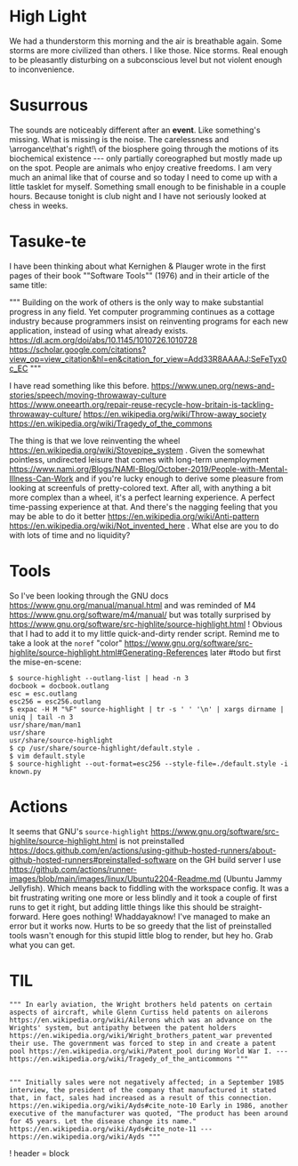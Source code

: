 # High Light

We had a thunderstorm this morning and the air is breathable again. Some storms are more civilized than others. I like those. Nice storms. Real enough to be pleasantly disturbing on a subconscious level but not violent enough to inconvenience.

# Susurrous

The sounds are noticeably different after an **event**. Like something's missing. What is missing is the noise. The carelessness and \\arrogance\\that's right!\\ of the biosphere going through the motions of its biochemical existence --- only partially coreographed but mostly made up on the spot. People are animals who enjoy creative freedoms. I am very much an animal like that of course and so today I need to come up with a little tasklet for myself. Something small enough to be finishable in a couple hours. Because tonight is club night and I have not seriously looked at chess in weeks.

# Tasuke-te

I have been thinking about what Kernighen & Plauger wrote in the first pages of their book ""Software Tools"" (1976) and in their article of the same title:

"""
Building on the work of others is the only way to make substantial progress in any field. Yet computer programming continues as a cottage industry because programmers insist on reinventing programs for each new application, instead of using what already exists. https://dl.acm.org/doi/abs/10.1145/1010726.1010728 https://scholar.google.com/citations?view_op=view_citation&hl=en&citation_for_view=Add33R8AAAAJ:SeFeTyx0c_EC
"""

I have read something like this before.
https://www.unep.org/news-and-stories/speech/moving-throwaway-culture
https://www.oneearth.org/repair-reuse-recycle-how-britain-is-tackling-throwaway-culture/
https://en.wikipedia.org/wiki/Throw-away_society
https://en.wikipedia.org/wiki/Tragedy_of_the_commons

The thing is that we love reinventing the wheel https://en.wikipedia.org/wiki/Stovepipe_system . Given the somewhat pointless, undirected leisure that comes with long-term unemployment https://www.nami.org/Blogs/NAMI-Blog/October-2019/People-with-Mental-Illness-Can-Work and if you're lucky enough to derive some pleasure from looking at screenfuls of pretty-colored text. After all, with anything a bit more complex than a wheel, it's a perfect learning experience. A perfect time-passing experience at that. And there's the nagging feeling that you may be able to do it better https://en.wikipedia.org/wiki/Anti-pattern https://en.wikipedia.org/wiki/Not_invented_here . What else are you to do with lots of time and no liquidity?

# Tools

So I've been looking through the GNU docs https://www.gnu.org/manual/manual.html and was reminded of M4 https://www.gnu.org/software/m4/manual/ but was totally surprised by https://www.gnu.org/software/src-highlite/source-highlight.html ! Obvious that I had to add it to my little quick-and-dirty render script. Remind me to take a look at the `noref` "color" https://www.gnu.org/software/src-highlite/source-highlight.html#Generating-References later #todo but first the mise-en-scene:

```shell
$ source-highlight --outlang-list | head -n 3
docbook = docbook.outlang
esc = esc.outlang
esc256 = esc256.outlang
$ expac -H M "%F" source-highlight | tr -s ' ' '\n' | xargs dirname | uniq | tail -n 3
usr/share/man/man1
usr/share
usr/share/source-highlight
$ cp /usr/share/source-highlight/default.style .
$ vim default.style
$ source-highlight --out-format=esc256 --style-file=./default.style -i known.py
```

# Actions

It seems that GNU's `source-highlight` https://www.gnu.org/software/src-highlite/source-highlight.html is not preinstalled https://docs.github.com/en/actions/using-github-hosted-runners/about-github-hosted-runners#preinstalled-software on the GH build server I use https://github.com/actions/runner-images/blob/main/images/linux/Ubuntu2204-Readme.md (Ubuntu Jammy Jellyfish). Which means back to fiddling with the workspace config. It was a bit frustrating writing one more or less blindly and it took a couple of first runs to get it right, but adding little things like this should be straight-forward. Here goes nothing! Whaddayaknow! I've managed to make an error but it works now. Hurts to be so greedy that the list of preinstalled tools wasn't enough for this stupid little blog to render, but hey ho. Grab what you can get.

# TIL

	""" In early aviation, the Wright brothers held patents on certain aspects of aircraft, while Glenn Curtiss held patents on ailerons https://en.wikipedia.org/wiki/Ailerons which was an advance on the Wrights' system, but antipathy between the patent holders https://en.wikipedia.org/wiki/Wright_brothers_patent_war prevented their use. The government was forced to step in and create a patent pool https://en.wikipedia.org/wiki/Patent_pool during World War I. --- https://en.wikipedia.org/wiki/Tragedy_of_the_anticommons """


	""" Initially sales were not negatively affected; in a September 1985 interview, the president of the company that manufactured it stated that, in fact, sales had increased as a result of this connection. https://en.wikipedia.org/wiki/Ayds#cite_note-10 Early in 1986, another executive of the manufacturer was quoted, "The product has been around for 45 years. Let the disease change its name." https://en.wikipedia.org/wiki/Ayds#cite_note-11 --- https://en.wikipedia.org/wiki/Ayds """


! header = block
